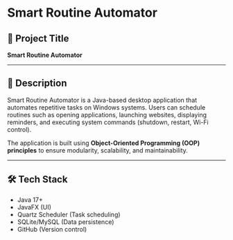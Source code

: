 # Smart Routine Automator

## 📌 Project Title
**Smart Routine Automator**

---

## 📖 Description
Smart Routine Automator is a Java-based desktop application that automates repetitive tasks on Windows systems. Users can schedule routines such as opening applications, launching websites, displaying reminders, and executing system commands (shutdown, restart, Wi-Fi control).  

The application is built using **Object-Oriented Programming (OOP) principles** to ensure modularity, scalability, and maintainability.

---

## 🛠️ Tech Stack
- Java 17+  
- JavaFX (UI)  
- Quartz Scheduler (Task scheduling)  
- SQLite/MySQL (Data persistence)  
- GitHub (Version control)  
